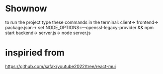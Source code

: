 # Shownow
to run the project type these commands in the terminal:
client-> frontend-> package.json-> set NODE_OPTIONS=--openssl-legacy-provider && npm start
backend-> server.js-> node server.js

# inspiried from
https://github.com/safak/youtube2022/tree/react-mui




